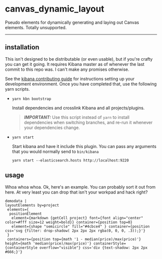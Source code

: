 # canvas_dynamic_layout
Pseudo elements for dynamically generating and laying out Canvas elements. Totally unsupported. 

---

## installation

This isn't designed to be distributable (or even usable), but if you're crafty you can get it going. It requires Kibana master as of whenever the last commit to this repo was. I can't make any promises otherwise.

See the [kibana contributing guide](https://github.com/elastic/kibana/blob/master/CONTRIBUTING.md) for instructions setting up your development environment. Once you have completed that, use the following yarn scripts.

  - `yarn kbn bootstrap`

    Install dependencies and crosslink Kibana and all projects/plugins.

    > ***IMPORTANT:*** Use this script instead of `yarn` to install dependencies when switching branches, and re-run it whenever your dependencies change.

  - `yarn start`

    Start kibana and have it include this plugin. You can pass any arguments that you would normally send to `bin/kibana`

      ```
      yarn start --elasticsearch.hosts http://localhost:9220
      ```
## usage

Whoa whoa whoa. Ok, here's an example. You can probably sort it out from here. At very least you can drop that isn't your workpad and hack right?

```
demodata | 
layoutElements by=project 
 elements={
  positionElement 
   element={markdown {getCell project} font={font align="center" color=#fff size=12 weight=bold}} container={position top=0}
   element={shape "semicircle" fill="#4cbce4" } container={position css='svg {filter: drop-shadow( 2px 2px 2px rgba(0, 0, 0, .3));}'}
 } 
 containers={position top={math '1 - median(price)/max(price)'} height={math 'median(price)/max(price)'} containerStyle={containerStyle overflow="visible"} css='div {text-shadow: 2px 2px #666;}'}
 ```
